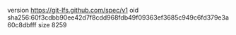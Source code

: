 version https://git-lfs.github.com/spec/v1
oid sha256:60f3cdbb90ee42d7f8cdd968fdb49f09363ef3685c949c6fd379e3a60c8dbfff
size 8259
